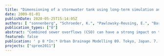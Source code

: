 ```yaml
---
title: "Dimensioning of a stormwater tank using long-term simulation and assessment of uncertainties"
date: 2009-01-01
publishDate: 2020-05-25T15:14:05Z
authors: [ "sonnenberg", "Schroeder, K.", "Pawlowsky-Reusing, E.", "Barjenbruch, M." ]
publication_types: ["0"]
abstract: "Combined sewer overflows (CSO) can have a strong impact on the quality of surface waters. A common measure to reduce CSO is the construction of storage tanks. The objective of this study was to determine the required volume of a storage tank by means of a numerical long-term simulation and to assess uncertain input data. Particularly, the influence of the considered rain series’ length on the calculated storage volume was investigated. Engineering standards usually recommend the use of at least 10 to 15 years of rain series. Here, the hydraulic behaviour of the studied sewer system was simulated in a 30 year hydrodynamic simulation. Special effort was made to calibrate an available model by use of currently measured data. The quality of calibration was evaluated by means of the Nash-Sutcliffe model efficiency coefficient. The analysis of input data uncertainty revealed that applying a 10 year series results in tank volumes that differ between -12 % and +19 %, respectively from the dimensioning result achieved by applying the 30 year rain series."
featured: false
publication: ' p 8 *In:* Urban Drainage Modelling 09. Tokyo, Japan. 7. - 11.09.2009'
projects: ["spree2011"]
---
```


